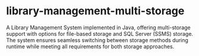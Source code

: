 # library-management-multi-storage
A Library Management System implemented in Java, offering multi-storage support with options for file-based storage and SQL Server (SSMS) storage. The system ensures seamless switching between storage methods during runtime while meeting all requirements for both storage approaches.
